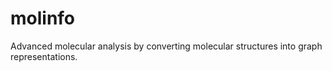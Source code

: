 # molinfo
Advanced molecular analysis by converting molecular structures into graph representations.

